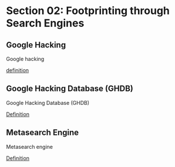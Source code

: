 # Section 02: Footprinting through Search Engines

## Google Hacking
Google hacking

[definition](../../definitions/definitions_g.md#google-hacking)

## Google Hacking Database (GHDB)
Google Hacking Database (GHDB)

[Definition](../../definitions/definitions_G.md#google-hacking-database)

## Metasearch Engine
Metasearch engine

[Definition](../../definitions/definitions_M.md#metasearch-engine)
